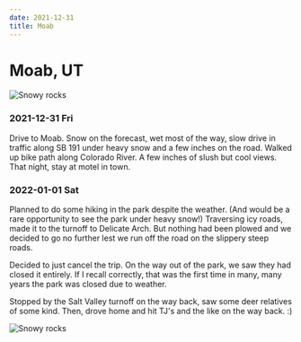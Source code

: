 ```yaml
---
date: 2021-12-31
title: Moab
---
```


# Moab, UT

![Snowy rocks](https://i.postimg.cc/SszsfMmk/2022-01-01-08-45-48-902.jpg)

### 2021-12-31 Fri

Drive to Moab. Snow on the forecast, wet most of the way, slow drive in traffic along SB 191 under heavy snow and a few inches on the road. Walked up bike path along Colorado River. A few inches of slush but cool views. That night, stay at motel in town.

### 2022-01-01 Sat

Planned to do some hiking in the park despite the weather. (And would be a rare opportunity to see the park under heavy snow!) Traversing icy roads, made it to the turnoff to Delicate Arch. But nothing had been plowed and we decided to go no further lest we run off the road on the slippery steep roads.

Decided to just cancel the trip. On the way out of the park, we saw they had closed it entirely. If I recall correctly, that was the first time in many, many years the park was closed due to weather.

Stopped by the Salt Valley turnoff on the way back, saw some deer relatives of some kind. Then, drove home and hit TJ's and the like on the way back. :)

![Snowy rocks](https://i.postimg.cc/Gp63tmGN/20211231-152350.jpg)
